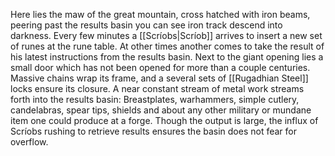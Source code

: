 Here lies the maw of the great mountain, cross hatched with iron beams, peering past the results basin you can see iron track descend into darkness. Every few minutes a [[Scríobs|Scríob]] arrives to insert a new set of runes at the rune table. At other times another comes to take the result of his latest instructions from the results basin. Next to the giant opening lies a small door which has not been opened for more than a couple centuries. Massive chains wrap its frame, and a several sets of [[Rugadhian Steel]] locks ensure its closure. A near constant stream of metal work streams forth into the results basin: Breastplates, warhammers, simple cutlery, candelabras, spear tips, shields and about any other military or mundane item one could produce at a forge. Though the output is large, the influx of Scríobs rushing to retrieve results ensures the basin does not fear for overflow.